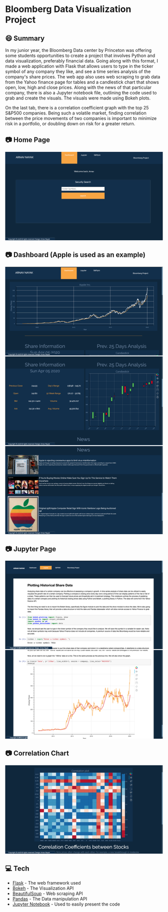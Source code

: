 # Bloomberg Data Visualization Project

## 😄 Summary 
In my junior year, the Bloomberg Data center by Princeton was offering some students opportunities to create a project that involves Python and data visualization, preferably financial data. Going along with this format, I made a web application with Flask that allows users to type in the ticker symbol of any company they like, and see a time series analysis of the company's share prices. The web app also uses web scraping to grab data from the Yahoo finance page for tables and a candlestick chart that shows open, low, high and close prices. Along with the news of that particular company, there is also a Jupyter notebook file, outlining the code used to grab and create the visuals. The visuals were made using Bokeh plots.

On the last tab, there is a correlation coefficient graph with the top 25 S&P500 companies. Being such a volatile market, finding correlation between the price movements of two companies is important to minimize risk in a portfolio, or doubling down on risk for a greater return. 

## 📷 Home Page 
![](images/home.png)

## 📷 Dashboard (Apple is used as an example) 
![](images/dash1.png)
![](images/dash2.png)
![](images/dash3.png)

## 📷 Jupyter Page
![](images/jupyter1.png)
![](images/jupyter2.png)

## 📷 Correlation Chart 
![](images/correlation.png)

## 💻 Tech 
* [Flask](https://flask.palletsprojects.com/en/1.1.x/) - The web framework used
* [Bokeh](https://docs.bokeh.org/en/latest/index.html) - The Visualization API
* [BeautifulSoup](https://www.crummy.com/software/BeautifulSoup/bs4/doc/) - Web scraping API 
* [Pandas](https://pandas.pydata.org/) - The Data manipulation API
* [Jupyter Notebook](https://jupyter.org/) - Used to easily present the code
